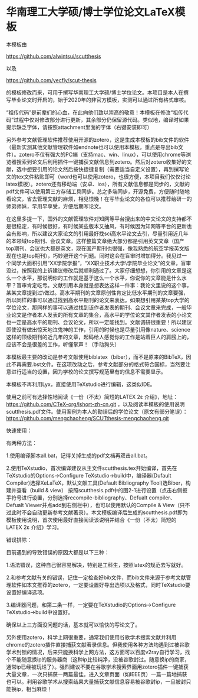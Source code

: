 # 华南理工大学硕/博士学位论文LaTeX模板

本模板由 

https://github.com/alwintsui/scutthesis 

以及 

https://github.com/yecfly/scut-thesis 

的模板修改而来，可用于撰写华南理工大学硕/博士学位论文。本项目是本人在撰写毕业论文时开启的，始于2020年的非官方模板，实测可以通过所有格式审核。

“祖传代码”是前辈们的心血，在此向他们致以崇高的敬意！本模板在修改“祖传代码”过程中仅对修改部分进行更新，其余部分仍保留源代码。类似地，编译时如果提示缺乏字体，请按照attachment里面的字体（右键安装即可）

另外参考文献管理软件推荐使用开源的zotero，这是生成本模板的bib文件的软件（最新实测其他文献管理软件如endnote也可以使用本模板，重点是导出bib文件）。zotero不仅有强大的PC端（支持mac、win、linux），可以使用chrome等浏览器搜索到论文后利用插件一键捕获文献信息到zotero。然后对zotero收集好的文献，选中想要引用的论文然后按快捷键复制（需要适当自定义设置），再到撰写论文的tex文件粘贴即可（word也可以使用zotero，也很方便，本项目我们仅仅讨论latex模板）。zotero还有移动端（安卓、ios），所有文献信息都是同步的，文献的pdf文件可以使用第三方存储工具同步。总之多端同步，开源免费，方便随时随地看论文，省去管理文献的麻烦，相见恨晚！在写毕业论文的各位可以推荐给研一的师弟师妹，早用早享受，方便后期写论文。

在这里多提一下，国外的文献管理软件对知网等平台搜出来的中文论文的支持都不是很稳定，有时候很好，有时候某些版本又抽风，有时候因为知网等平台的更新也会有影响，所以建议大家论文的引用最好找sci高水平论文去引，尽量引用近几年的本领域top期刊、会议文章。这样整篇文章绝大部分都是引用英文文章（国产top期刊、会议也大都是英文，现在国产期刊也很强，像我熟悉的航空学报英文版现在也是top期刊），巧妙避开这个问题。同时这会在盲审时增加得分。我见过一个同学大面积引用“XX学院学报”，“XX职业技术大学\学院毕业论文”的文章，盲审没过，按照我的上诉建议修改后就顺利通过了。大家仔细想想，你引用的文章是这么一个水平，那说明你的工作就是基于这么一个水平，你说你的文章能是什么水平？盲审肯定吃亏。文献引用本身就是想表达这样一件事：我论文里说的这个事，某某文章提到过\做过。高水平期刊的文章原创性肯定比低水平期刊的文章要强，所以同样的事可以通过找到高水平期刊的论文来表达。如果想引用某某top大学的学位论文，那同样的事可以通过找到该作者发表的期刊、会议文章来完成，一般毕业论文是作者本人发表的所有文章的集合，高水平的学位论文其作者发表的小论文也一定是高水平的期刊、会议论文，所以一定能找到。文献调研很重要！所以建议即使没有做出惊天地泣鬼神的工作，引用的时候也是尽量引用像nature、science这样的顶级期刊的近几年的文章，起码给人感觉你的工作是站着巨人的肩膀上的，应该不会是很差的工作，听懂掌声！（手动狗头）

本模板最主要的改动是参考文献使用biblatex（biber），而不是原来的BibTeX，因此不再需要.bst文件。在这项改动之后，参考文献部分的格式符合国标，当然要注意进行适当的设置，因为学校的论文撰写规范里有的信息不需要显示。

本模板不再利用Lyx，直接使用TeXstudio进行编辑，这类似IDE。

使用之前可有选择性地阅读《一份（不太）简短的LATEX 2ε 介绍》，地址：https://github.com/CTeX-org/lshort-zh-cn.git ，以及阅读本模板的使用说明scutthesis.pdf文件。使用案例为本人的勘误后的学位论文（原文有部分笔误）：https://github.com/mengchaoheng/SCUTthesis-mengchaoheng.git

快速使用：

有两种方法：

1.使用编译脚本all.bat，记得关掉生成的pdf文档再双击all.bat。

2.使用TeXstudio，首次编译建议从主文件scutthesis.tex开始编译，首先在TeXstudio的Options->Configure TeXstudio->build中，编译器(Dufault Compiler)选择XeLaTeX，默认文献工具(Default Bibliography Tool)选Biber，构建并查看（build & view） 按照scutthesis.pdf中的图2-1进行设置（点击右侧扳手符号进行设置，分别选择recompile-bibliography、Defualt compiler、Defualt Viewer并点add到右侧栏中），也可以使用默认的Compile & View（只不过此时不会自动更新参考文献著录）。本文模板编译后生成的scutthesis.pdf即为模板使用说明，首次使用最好直接阅读该说明并结合《一份（不太）简短的LATEX 2ε 介绍》学习。

错误排除：

目前遇到的导致错误的原因大都是以下三种：

1.语法错误，这种自己很容易解决，特别是工科生，按照latex的规范去写就好。

2.和参考文献有关的错误，记住一定检查好bib文件，而bib文件来源于参考文献管理软件如本文推荐的zotero，一定要设置好导出选项以及格式，同时TeXstudio要设置好编译选项。

3.编译器问题，和第二条一样，一定要在TeXstudio的Options->Configure TeXstudio->build中设置好。

确保以上三方面没问题的话，基本就可以愉快的写论文了。

另外使用zotero，科学上网很重要，通常我们使用谷歌学术搜索文献并利用chrome的zotero插件直接捕获文献著录信息。但我使用各种方法均遇到过被谷歌学术封锁的情况，后来只能换科学上网方法，这方面可以百度v2ray自行学习，找个不能随意换ip的服务器商（这种ip比较纯净，没被谷歌封过。随意换ip的商家，通常ip已经被玩烂了）。强烈建议不要在谷歌学术搜索界面用zotero插件一键捕获大量文章，一次只捕获一两篇最佳。进入文章页面（如IEEE页）一篇一篇地捕获也可以。利用谷歌学术从搜索结果大量捕获文献信息容易被谷歌封ip，一旦被封只能换ip，相当麻烦！
